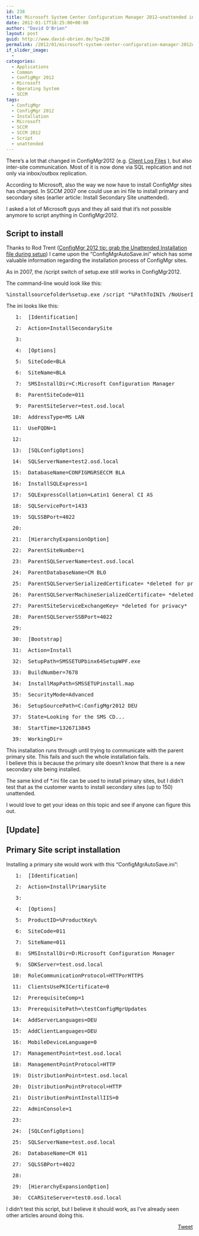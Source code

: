 ```yaml
---
id: 238
title: Microsoft System Center Configuration Manager 2012–unattended installation of Sites
date: 2012-01-17T18:25:00+00:00
author: "David O'Brien"
layout: post
guid: http://www.david-obrien.de/?p=238
permalink: /2012/01/microsoft-system-center-configuration-manager-2012unattended-installation-of-sites/
if_slider_image:
  - 
categories:
  - Applications
  - Common
  - ConfigMgr 2012
  - Microsoft
  - Operating System
  - SCCM
tags:
  - ConfigMgr
  - ConfigMgr 2012
  - Installation
  - Microsoft
  - SCCM
  - SCCM 2012
  - Script
  - unattended
---
```

There’s a lot that changed in ConfigMgr2012 (e.g. <a href="http://www.david-obrien.de/?p=176" onclick="_gaq.push(['_trackEvent', 'outbound-article', 'http://www.david-obrien.de/?p=176', 'Client Log Files']);" target="_blank">Client Log Files</a> ), but also inter-site communication. Most of it is now done via SQL replication and not only via inbox/outbox replication.

According to Microsoft, also the way we now have to install ConfigMgr sites has changed. In SCCM 2007 one could use an ini file to install primary and secondary sites (earlier article: Install Secondary Site unattended).

I asked a lot of Microsoft guys and they all said that it’s not possible anymore to script anything in ConfigMgr2012.

## Script to install

Thanks to Rod Trent (<a href="http://myitforum.com/myitforumwp/2012/01/13/configmgr-2012-tip-grab-the-unattended-installation-file-during-setup" onclick="_gaq.push(['_trackEvent', 'outbound-article', 'http://myitforum.com/myitforumwp/2012/01/13/configmgr-2012-tip-grab-the-unattended-installation-file-during-setup', 'ConfigMgr 2012 tip: grab the Unattended Installation file during setup']);" target="_blank">ConfigMgr 2012 tip: grab the Unattended Installation file during setup</a>) I came upon the “ConfigMgrAutoSave.ini” which has some valuable information regarding the installation process of ConfigMgr sites.

As in 2007, the /script switch of setup.exe still works in ConfigMgr2012. 

The command-line would look like this:

<pre class="csharpcode">%installsourcefolder%setup.exe /script "%PathToINI% /NoUserInput</pre></p> 

The ini looks like this:

<div class="csharpcode">
  <pre><span class="lnum">   1:  </span>[Identification]</pre>
  
  <pre><span class="lnum">   2:  </span>Action=InstallSecondarySite</pre>
  
  <pre><span class="lnum">   3:  </span>&nbsp;</pre>
  
  <pre><span class="lnum">   4:  </span>[Options]</pre>
  
  <pre><span class="lnum">   5:  </span>SiteCode=BLA</pre>
  
  <pre><span class="lnum">   6:  </span>SiteName=BLA</pre>
  
  <pre><span class="lnum">   7:  </span>SMSInstallDir=C:Microsoft Configuration Manager</pre>
  
  <pre><span class="lnum">   8:  </span>ParentSiteCode=011</pre>
  
  <pre><span class="lnum">   9:  </span>ParentSiteServer=test.osd.local</pre>
  
  <pre><span class="lnum">  10:  </span>AddressType=MS_LAN</pre>
  
  <pre><span class="lnum">  11:  </span>UseFQDN=1</pre>
  
  <pre><span class="lnum">  12:  </span>&nbsp;</pre>
  
  <pre><span class="lnum">  13:  </span>[SQLConfigOptions]</pre>
  
  <pre><span class="lnum">  14:  </span>SQLServerName=test2.osd.local</pre>
  
  <pre><span class="lnum">  15:  </span>DatabaseName=CONFIGMGRSECCM_BLA</pre>
  
  <pre><span class="lnum">  16:  </span>InstallSQLExpress=1</pre>
  
  <pre><span class="lnum">  17:  </span>SQLExpressCollation=Latin1_General_CI_AS</pre>
  
  <pre><span class="lnum">  18:  </span>SQLServicePort=1433</pre>
  
  <pre><span class="lnum">  19:  </span>SQLSSBPort=4022</pre>
  
  <pre><span class="lnum">  20:  </span>&nbsp;</pre>
  
  <pre><span class="lnum">  21:  </span>[HierarchyExpansionOption]</pre>
  
  <pre><span class="lnum">  22:  </span>ParentSiteNumber=1</pre>
  
  <pre><span class="lnum">  23:  </span>ParentSQLServerName=test.osd.local</pre>
  
  <pre><span class="lnum">  24:  </span>ParentDatabaseName=CM_BLO</pre>
  
  <pre><span class="lnum">  25:  </span>ParentSQLServerSerializedCertificate= *deleted for privacy*</pre>
  
  <pre><span class="lnum">  26:  </span>ParentSQLServerMachineSerializedCertificate= *deleted for privacy*</pre>
  
  <pre><span class="lnum">  27:  </span>ParentSiteServiceExchangeKey= *deleted for privacy*</pre>
  
  <pre><span class="lnum">  28:  </span>ParentSQLServerSSBPort=4022</pre>
  
  <pre><span class="lnum">  29:  </span>&nbsp;</pre>
  
  <pre><span class="lnum">  30:  </span>[Bootstrap]</pre>
  
  <pre><span class="lnum">  31:  </span>Action=Install</pre>
  
  <pre><span class="lnum">  32:  </span>SetupPath=SMSSETUPbinx64SetupWPF.exe</pre>
  
  <pre><span class="lnum">  33:  </span>BuildNumber=7678</pre>
  
  <pre><span class="lnum">  34:  </span>InstallMapPath=SMSSETUPinstall.map</pre>
  
  <pre><span class="lnum">  35:  </span>SecurityMode=Advanced</pre>
  
  <pre><span class="lnum">  36:  </span>SetupSourcePath=C:ConfigMgr2012_DEU</pre>
  
  <pre><span class="lnum">  37:  </span>State=Looking <span class="kwrd">for</span> the SMS CD...</pre>
  
  <pre><span class="lnum">  38:  </span>StartTime=1326713845</pre>
  
  <pre><span class="lnum">  39:  </span>WorkingDir=</pre>
</div>

This installation runs through until trying to communicate with the parent primary site. This fails and such the whole installation fails.   
I believe this is because the primary site doesn’t know that there is a new secondary site being installed.

The same kind of *.ini file can be used to install primary sites, but I didn’t test that as the customer wants to install secondary sites (up to 150) unattended.

I would love to get your ideas on this topic and see if anyone can figure this out.

## [Update] 

## Primary Site script installation

Installing a primary site would work with this “ConfigMgrAutoSave.ini”:

<div class="csharpcode">
  <pre><span class="lnum">   1:  </span>[Identification]</pre>
  
  <pre><span class="lnum">   2:  </span>Action=InstallPrimarySite</pre>
  
  <pre><span class="lnum">   3:  </span>&nbsp;</pre>
  
  <pre><span class="lnum">   4:  </span>[Options]</pre>
  
  <pre><span class="lnum">   5:  </span>ProductID=%ProductKey%</pre>
  
  <pre><span class="lnum">   6:  </span>SiteCode=011</pre>
  
  <pre><span class="lnum">   7:  </span>SiteName=011</pre>
  
  <pre><span class="lnum">   8:  </span>SMSInstallDir=D:Microsoft Configuration Manager</pre>
  
  <pre><span class="lnum">   9:  </span>SDKServer=test.osd.local</pre>
  
  <pre><span class="lnum">  10:  </span>RoleCommunicationProtocol=HTTPorHTTPS</pre>
  
  <pre><span class="lnum">  11:  </span>ClientsUsePKICertificate=0</pre>
  
  <pre><span class="lnum">  12:  </span>PrerequisiteComp=1</pre>
  
  <pre><span class="lnum">  13:  </span>PrerequisitePath=\testConfigMgrUpdates</pre>
  
  <pre><span class="lnum">  14:  </span>AddServerLanguages=DEU</pre>
  
  <pre><span class="lnum">  15:  </span>AddClientLanguages=DEU</pre>
  
  <pre><span class="lnum">  16:  </span>MobileDeviceLanguage=0</pre>
  
  <pre><span class="lnum">  17:  </span>ManagementPoint=test.osd.local</pre>
  
  <pre><span class="lnum">  18:  </span>ManagementPointProtocol=HTTP</pre>
  
  <pre><span class="lnum">  19:  </span>DistributionPoint=test.osd.local</pre>
  
  <pre><span class="lnum">  20:  </span>DistributionPointProtocol=HTTP</pre>
  
  <pre><span class="lnum">  21:  </span>DistributionPointInstallIIS=0</pre>
  
  <pre><span class="lnum">  22:  </span>AdminConsole=1</pre>
  
  <pre><span class="lnum">  23:  </span>&nbsp;</pre>
  
  <pre><span class="lnum">  24:  </span>[SQLConfigOptions]</pre>
  
  <pre><span class="lnum">  25:  </span>SQLServerName=test.osd.local</pre>
  
  <pre><span class="lnum">  26:  </span>DatabaseName=CM_011</pre>
  
  <pre><span class="lnum">  27:  </span>SQLSSBPort=4022</pre>
  
  <pre><span class="lnum">  28:  </span>&nbsp;</pre>
  
  <pre><span class="lnum">  29:  </span>[HierarchyExpansionOption]</pre>
  
  <pre><span class="lnum">  30:  </span>CCARSiteServer=test0.osd.local</pre>
</div>

I didn’t test this script, but I believe it should work, as I’ve already seen other articles around doing this. 

<div style="float: right; margin-left: 10px;">
  <a href="https://twitter.com/share" onclick="_gaq.push(['_trackEvent', 'outbound-article', 'https://twitter.com/share', 'Tweet']);" class="twitter-share-button" data-hashtags="ConfigMgr,ConfigMgr+2012,Installation,Microsoft,SCCM,SCCM+2012,Script,unattended" data-count="vertical" data-url="http://www.david-obrien.net/2012/01/microsoft-system-center-configuration-manager-2012unattended-installation-of-sites/">Tweet</a>
</div>
